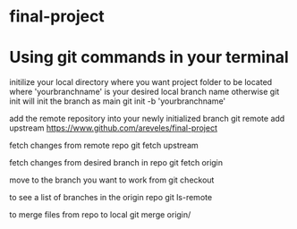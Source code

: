 # final-project
# Using git commands in your terminal 
initilize your local directory where you want project folder to be located where
'yourbranchname' is your desired local branch name otherwise git init will init the branch as main
git init -b 'yourbranchname'

add the remote repository into your newly initialized branch
git remote add upstream https://www.github.com/areveles/final-project

fetch changes from remote repo
git fetch upstream

fetch changes from desired branch in repo
git fetch origin <branchname>

move to the branch you want to work from
git checkout <branchname>

to see a list of branches in the origin repo
git ls-remote

to merge files from repo to local 
git merge origin/<branch-name>

